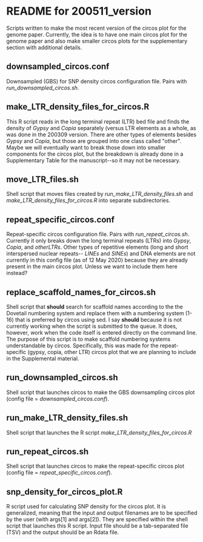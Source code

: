 # README for 200511_version
Scripts written to make the most recent version of the circos plot for the genome paper. Currently, the idea is to have one main circos plot for the genome paper and also make smaller circos plots for the supplementary section with additional details.

## downsampled_circos.conf
Downsampled (GBS) for SNP density circos configuration file. Pairs with _run_downsampled_circos.sh_. 

## make_LTR_density_files_for_circos.R
This R script reads in the long terminal repeat (LTR) bed file and finds the density of _Gypsy_ and _Copia_ separately (versus LTR elements as a whole, as was done in the 200309 version. There are other types of elements besides _Gypsy_ and _Copia_, but those are grouped into one class called "other". Maybe we will eventually want to break those down into smaller components for the circos plot, but the breakdown is already done in a Supplementary Table for the manuscript--so it may not be necessary.
	
## move_LTR_files.sh
Shell script that moves files created by _run_make_LTR_density_files.sh_ and _make_LTR_density_files_for_circos.R_ into separate subdirectories.

## repeat_specific_circos.conf
Repeat-specific circos configuration file. Pairs with _run_repeat_circos.sh_. Currently it only breaks down the long terminal repeats (LTRs) into _Gypsy_, _Copia_, and _otherLTRs_. Other types of repetitive elements (long and short interspersed nuclear repeats-- _LINEs_ and _SINEs_) and DNA elements are not currently in this config file (as of 12 May 2020) because they are already present in the main circos plot. Unless we want to include them here instead?

## replace_scaffold_names_for_circos.sh
Shell script that **should** search for scaffold names according to the the Dovetail numbering system and replace them with a numbering system (1-16) that is preferred by circos using sed. I say **should** because it is not currently working when the script is submitted to the queue. It does, however, work when the code itself is entered directly on the command line. The purpose of this script is to make scaffold numbering systems understandable by circos. Specifically, this was made for the repeat-specific (gypsy, copia, other LTR) circos plot that we are planning to include in the Supplemental material.

## run_downsampled_circos.sh
Shell script that launches circos to make the GBS downsampling circos plot (config file = _downsampled_circos.conf_).

## run_make_LTR_density_files.sh
Shell script that launches the R script _make_LTR_density_files_for_circos.R_

## run_repeat_circos.sh
Shell script that launches circos to make the repeat-specific circos plot (config file = _repeat_specific_circos.conf_).

## snp_density_for_circos_plot.R
R script used for calculating SNP density for the circos plot. It is generalized, meaning that the input and output filenames are to be specified by the user (with args[1] and args[2]). They are specified within the shell script that launches this R script. Input file should be a tab-separated file (TSV) and the output should be an Rdata file.
